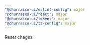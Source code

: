 ```yaml
---
"@churrasco-ui/eslint-config": major
"@churrasco-ui/react": major
"@churrasco-ui/tokens": major
"@churrasco-ui/ts-config": major
---
```


Reset chages
